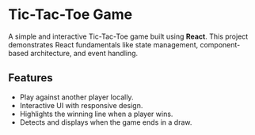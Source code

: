 # Tic-Tac-Toe Game

A simple and interactive Tic-Tac-Toe game built using **React**. This project demonstrates React fundamentals like state management, component-based architecture, and event handling.

## Features

- Play against another player locally.
- Interactive UI with responsive design.
- Highlights the winning line when a player wins.
- Detects and displays when the game ends in a draw.


 
